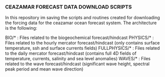 ### CEAZAMAR FORECAST DATA DOWNLOAD SCRIPTS

In this repository im saving the scripts and routines created for downloading the forcing data for the ceazamar ocean forecast system. 
The architecture is the following:

BIO/* : Files related to the biogeochemical forecast/hindcast
PHYSICS/* : Files related to the hourly mercator forecast/hindcast (only contains surface temperature, ssh and surface currents fields)
FULLPHYSICS/* : Files related to the daily mercator forecast/hindcast (contains full 4D fields of temperature, currents, salinity and sea level anomalies)
WAVES/* : Files related to the wave forecast/hindcast (significant wave height, spectral peak period and mean wave direction)

